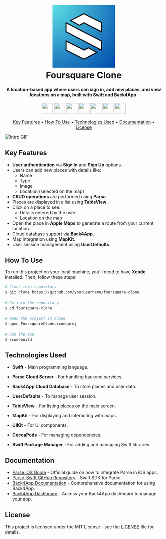 <h1 align="center">
  <br>
  <a href="#"><img src="https://github.com/yavuzsemrem/foursquare-clone/blob/main/Media/logo.png?raw=true" alt="Foursquare" width="200"></a>
  <br>
  Foursquare Clone
  <br>
</h1>

<h4 align="center">A location-based app where users can sign in, add new places, and view locations on a map, built with Swift and Back4App.</h4>

<div>
<p align="center">  <a href="https://www.instagram.com/_yavuzsemrem/" target="_blank" rel="noreferrer" style="text-decoration: none;"><img src="https://skillicons.dev/icons?i=instagram" width="35" height="35";/></a>  <a href="https://www.linkedin.com/in/yavuz-selim-emrem-65baa0273/" target="_blank" rel="noreferrer" style="text-decoration: none;"><img src="https://cdn.iconscout.com/icon/free/png-512/free-linkedin-2752135-2284952.png?f=avif&w=512" width="35" height="35" /></a>  <a href="https://x.com/s3limm06" target="_blank" rel="noreferrer" style="text-decoration: none;"><img src="https://static.vecteezy.com/system/resources/previews/042/148/611/non_2x/new-twitter-x-logo-twitter-icon-x-social-media-icon-free-png.png" width="35" height="35" /></a>  <a href="mailto:selimemrem@gmail.com" target="_blank" rel="noreferrer" style="text-decoration: none;"><img src="https://upload.wikimedia.org/wikipedia/commons/7/7e/Gmail_icon_%282020%29.svg" width="35" height= "35" /></a>  <a href="https://open.spotify.com/user/00a5n7i8o5xwfdbq9kz6i8wra?si=36cfe13b9bbb4b85" target="_blank" rel="noreferrer" style="text-decoration: none;"><img src="https://cdn3.emoji.gg/emojis/SpotifyLogo.png" width="35" height="35" /></a>  <a href="https://steamcommunity.com/profiles/76561199496950614/" target="_blank" rel="noreferrer" style="text-decoration: none;"><img src="https://cdn.freebiesupply.com/images/large/2x/steam-logo-transparent.png" width="35" height="35" /></a>  <a href="https://discord.com/users/s3limm#1529" target="_blank" rel="noreferrer" style="text-decoration: none;"><img src="https://raw.githubusercontent.com/danielcranney/readme-generator/main/public/icons/socials/discord.svg" width="35" height="35" /></a>  </p>
</div>

<p align="center">
  <a href="#key-features">Key Features</a> •
  <a href="#how-to-use">How To Use</a> •
  <a href="#technologies-used">Technologies Used</a> •
  <a href="#documentation">Documentation</a> •
  <a href="#license">License</a>
</p>

![Intro GIF](https://github.com/yavuzsemrem/foursquare-clone/blob/main/Media/intro.gif?raw=true)

## Key Features

- **User authentication** via **Sign In** and **Sign Up** options.
- Users can add new places with details like:
  - Name
  - Type
  - Image
  - Location (selected on the map)
- **CRUD operations** are performed using **Parse**.
- Places are displayed in a list using **TableView**.
- Click on a place to see:
  - Details entered by the user
  - Location on the map
- Open the place in **Apple Maps** to generate a route from your current location.
- Cloud database support via **Back4App**.
- Map integration using **MapKit**.
- User session management using **UserDefaults**.

## How To Use

To run this project on your local machine, you'll need to have **Xcode** installed. Then, follow these steps:

```bash
# Clone this repository
$ git clone https://github.com/yourusername/foursquare-clone

# Go into the repository
$ cd foursquare-clone

# Open the project in Xcode
$ open FoursquareClone.xcodeproj

# Run the app
$ xcodebuild

````

## Technologies Used

- <b>Swift</b> - Main programming language.

- <b>Parse Cloud Server</b> - For handling backend services.

- <b>Back4App Cloud Database</b> - To store places and user data.

- <b>UserDefaults</b> - To manage user session.

- <b>TableView</b> - For listing places on the main screen.

- <b>MapKit</b> - For displaying and interacting with maps.

- <b>UIKit</b> - For UI components.

- <b>CocoaPods</b> - For managing dependencies.

- <b>Swift Package Manager</b> - For adding and managing Swift libraries.

## Documentation

- [Parse iOS Guide](https://docs.parseplatform.org/ios/guide/#images) - Official guide on how to integrate Parse in iOS apps.
- [Parse-Swift GitHub Repository](https://github.com/parse-community/Parse-Swift) - Swift SDK for Parse.
- [Back4App Documentation](https://www.back4app.com/docs) - Comprehensive documentation for using Back4App.
- [Back4App Dashboard](https://backend.back4app.com/apps/) - Access your Back4App dashboard to manage your app.


## License

This project is licensed under the MIT License - see the [LICENSE](LICENSE) file for details.
